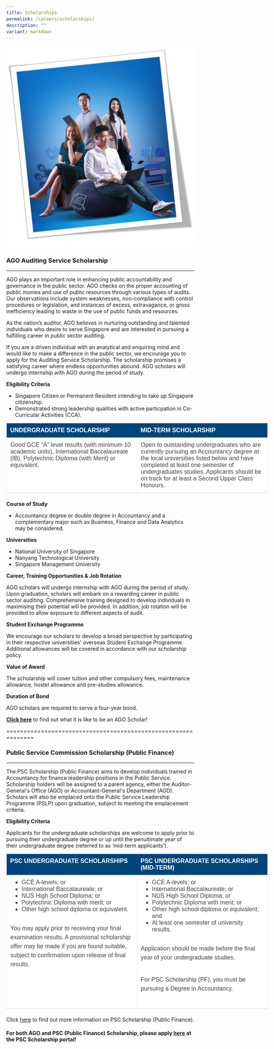 ```yaml
---
title: Scholarships
permalink: /careers/scholarships/
description: ""
variant: markdown
---
```

![](/images/picture1%20(resized2).jpg)

### AGO Auditing Service Scholarship
-----------------------------------
AGO plays an important role in enhancing public accountability and governance in the public sector. AGO checks on the proper accounting of public monies and use of public resources through various types of audits. Our observations include system weaknesses, non-compliance with control procedures or legislation, and instances of excess, extravagance, or gross inefficiency leading to waste in the use of public funds and resources.

As the nation’s auditor, AGO believes in nurturing outstanding and talented individuals who desire to serve Singapore and are interested in pursuing a fulfilling career in public sector auditing.&nbsp;

If you are a driven individual with an analytical and enquiring mind and would like to make a difference in the public sector, we encourage you to apply for the Auditing Service Scholarship. The scholarship promises a satisfying career where endless opportunities abound. AGO scholars will undergo internship with AGO during the period of study.

**Eligibility Criteria**

*   Singapore Citizen or Permanent Resident intending to take up Singapore citizenship.
*   Demonstrated strong leadership qualities with active particpation in Co-Curricular Activities (CCA).

<table style="margin: 0px 0px 20px; padding: 0px; border-width: 0px 0px 1px; border-top-style: initial; border-right-style: initial; border-bottom-style: solid; border-left-style: initial; border-top-color: initial; border-right-color: initial; border-bottom-color: rgb(234, 234, 234); border-left-color: initial; border-image: initial; outline: 0px; font-size: 16px; vertical-align: baseline; background: rgb(255, 255, 255); color: rgb(68, 68, 68); border-collapse: collapse; border-spacing: 0px; width: 700px; font-family: Arial, Helvetica, sans-serif; font-style: normal; font-variant-ligatures: normal; font-variant-caps: normal; font-weight: 400; letter-spacing: normal; orphans: 2; text-align: start; text-transform: none; white-space: normal; widows: 2; word-spacing: 0px; -webkit-text-stroke-width: 0px; text-decoration-thickness: initial; text-decoration-style: initial; text-decoration-color: initial;"><colgroup><col width="50%"><col width="50%"></colgroup><tbody style="margin: 0px; padding: 0px; border: 0px; outline: 0px; font-size: 16px; vertical-align: baseline; background: transparent; color: inherit;"><tr style="margin: 0px; padding: 0px; border: 0px; outline: 0px; font-size: 16px; vertical-align: baseline; background: transparent; color: inherit;"><th style="margin: 0px; padding: 10px; border: 0px; outline: 0px; font-size: 16px; vertical-align: baseline; background: rgb(0, 69, 124); color: rgb(255, 255, 255); font-weight: bold !important; text-transform: uppercase; text-align: left;">UNDERGRADUATE SCHOLARSHIP</th><th style="margin: 0px; padding: 10px; border: 0px; outline: 0px; font-size: 16px; vertical-align: baseline; background: rgb(0, 69, 124); color: rgb(255, 255, 255); font-weight: bold !important; text-transform: uppercase; text-align: left;">MID-TERM SCHOLARSHIP</th></tr><tr style="margin: 0px; padding: 0px; border: 0px; outline: 0px; font-size: 16px; vertical-align: baseline; background: transparent; color: inherit;"><td style="margin: 0px; padding: 10px; border: 1px solid rgb(234, 234, 234); outline: 0px; font-size: 16px; vertical-align: top; background: transparent; color: inherit; white-space: normal;">Good GCE “A” level results (with minimum 10 academic units), International Baccalaureate (IB), Polytechnic Diploma (with Merit) or equivalent.</td><td style="margin: 0px; padding: 10px; border: 1px solid rgb(234, 234, 234); outline: 0px; font-size: 16px; vertical-align: top; background: transparent; color: inherit; white-space: normal;">Open to outstanding undergraduates who are currently pursuing an Accountancy degree at the local universities listed below and have completed at least one semester of undergraduates studies. Applicants should be on track for at least a Second Upper Class Honours.</td></tr></tbody></table>

**Course of Study**

*   Accountancy degree or double degree in Accountancy and a complementary major such as Business, Finance and Data Analytics may be considered.

**Universities**

*   National University of Singapore
*   Nanyang Technological University
*   Singapore Management University

**Career, Training Opportunities &amp; Job Rotation**

AGO scholars will undergo internship with AGO during the period of study. Upon graduation, scholars will embark on a rewarding career in public sector auditing. Comprehensive training designed to develop individuals in maximising their potential will be provided. In addition, job rotation will be provided to allow exposure to different aspects of audit. 

**Student Exchange&nbsp;Programme**

We encourage our scholars to develop a broad perspective by participating in their respective universities' overseas Student Exchange Programme. Additional allowances will be covered in accordance with our scholarship policy.

**Value of Award**

The scholarship will cover tuition and other compulsory fees, maintenance allowance, hostel allowance and pre-studies allowance.

**Duration of Bond**

AGO scholars are required to serve a four-year bond.

**[Click here](https://www.scholarschoice.com.sg/experience/ago-auditing-service-scholarship-strengthen-financial-governance/)**&nbsp;to find out what it is like to be an AGO Scholar!

==============================================================
### Public Service Commission Scholarship (Public Finance)&nbsp;
----------------------------------------------------------
The PSC Scholarship (Public Finance) aims to develop individuals trained in Accountancy for finance leadership positions in the Public Service. Scholarship holders will be assigned to a parent agency, either the Auditor-General's Office (AGO) or Accountant-General's Department (AGD). Scholars will also be emplaced onto the Public Service Leadership Programme (PSLP) upon graduation, subject to meeting the emplacement criteria. 

**Eligibility Criteria**

Applicants for the undergraduate scholarships are welcome to apply prior to pursuing their undergraduate degree or up until the penultimate year of their undergraduate degree (referred to as ‘mid-term applicants’).

<table style="margin: 0px 0px 20px; padding: 0px; border-width: 0px 0px 1px; border-top-style: initial; border-right-style: initial; border-bottom-style: solid; border-left-style: initial; border-top-color: initial; border-right-color: initial; border-bottom-color: rgb(234, 234, 234); border-left-color: initial; border-image: initial; outline: 0px; font-size: 16px; vertical-align: baseline; background: rgb(255, 255, 255); color: rgb(68, 68, 68); border-collapse: collapse; border-spacing: 0px; width: 700px; font-family: Arial, Helvetica, sans-serif; font-style: normal; font-variant-ligatures: normal; font-variant-caps: normal; font-weight: 400; letter-spacing: normal; orphans: 2; text-align: start; text-transform: none; white-space: normal; widows: 2; word-spacing: 0px; -webkit-text-stroke-width: 0px; text-decoration-thickness: initial; text-decoration-style: initial; text-decoration-color: initial;"><colgroup><col width="50%"><col width="50%"></colgroup><tbody style="margin: 0px; padding: 0px; border: 0px; outline: 0px; font-size: 16px; vertical-align: baseline; background: transparent; color: inherit;"><tr style="margin: 0px; padding: 0px; border: 0px; outline: 0px; font-size: 16px; vertical-align: baseline; background: transparent; color: inherit;"><th style="margin: 0px; padding: 10px; border: 0px; outline: 0px; font-size: 16px; vertical-align: baseline; background: rgb(0, 69, 124); color: rgb(255, 255, 255); font-weight: bold !important; text-transform: uppercase; text-align: left;"><strong style="margin: 0px; padding: 0px; border: 0px; outline: 0px; font-size: 16px; vertical-align: baseline; background: transparent; color: inherit; font-weight: bold !important;">PSC UNDERGRADUATE SCHOLARSHIPS</strong></th><th style="margin: 0px; padding: 10px; border: 0px; outline: 0px; font-size: 16px; vertical-align: baseline; background: rgb(0, 69, 124); color: rgb(255, 255, 255); font-weight: bold !important; text-transform: uppercase; text-align: left;"><strong style="margin: 0px; padding: 0px; border: 0px; outline: 0px; font-size: 16px; vertical-align: baseline; background: transparent; color: inherit; font-weight: bold !important;">PSC UNDERGRADUATE SCHOLARSHIPS (MID-TERM)</strong></th></tr><tr style="margin: 0px; padding: 0px; border: 0px; outline: 0px; font-size: 16px; vertical-align: baseline; background: transparent; color: inherit;"><td style="margin: 0px; padding: 10px; border: 1px solid rgb(234, 234, 234); outline: 0px; font-size: 16px; vertical-align: top; background: transparent; color: inherit; white-space: normal;"><ul style="margin: 0px 0px 25px 15px; padding: 0px; border: 0px; outline: 0px; font-size: 16px; vertical-align: baseline; background: transparent; color: inherit; list-style: inside square;"><li style="margin: 0px 0px 0px 15px; padding: 0px; border: 0px; outline: 0px; font-size: 16px; vertical-align: baseline; background: transparent; color: inherit; list-style-position: outside;">GCE A-levels; or</li><li style="margin: 0px 0px 0px 15px; padding: 0px; border: 0px; outline: 0px; font-size: 16px; vertical-align: baseline; background: transparent; color: inherit; list-style-position: outside;">International Baccalaureate; or</li><li style="margin: 0px 0px 0px 15px; padding: 0px; border: 0px; outline: 0px; font-size: 16px; vertical-align: baseline; background: transparent; color: inherit; list-style-position: outside;">NUS High School Diploma; or</li><li style="margin: 0px 0px 0px 15px; padding: 0px; border: 0px; outline: 0px; font-size: 16px; vertical-align: baseline; background: transparent; color: inherit; list-style-position: outside;">Polytechnic Diploma with merit; or</li><li style="margin: 0px 0px 0px 15px; padding: 0px; border: 0px; outline: 0px; font-size: 16px; vertical-align: baseline; background: transparent; color: inherit; list-style-position: outside;">Other high school diploma or equivalent.</li></ul><p style="margin: 0px 0px 25px; padding: 5px 0px; border: 0px; outline: 0px; font-size: 1rem; vertical-align: baseline; background: transparent; color: rgb(68, 68, 68); font-family: Arial; font-weight: 400; line-height: 1.5em;">You may apply&nbsp;prior&nbsp;to receiving your final examination results. A provisional scholarship offer may be made if you are found suitable, subject to confirmation upon release of final results.</p></td><td style="margin: 0px; padding: 10px; border: 1px solid rgb(234, 234, 234); outline: 0px; font-size: 16px; vertical-align: top; background: transparent; color: inherit; white-space: normal;"><ul style="margin: 0px 0px 25px 15px; padding: 0px; border: 0px; outline: 0px; font-size: 16px; vertical-align: baseline; background: transparent; color: inherit; list-style: inside square;"><li style="margin: 0px 0px 0px 15px; padding: 0px; border: 0px; outline: 0px; font-size: 16px; vertical-align: baseline; background: transparent; color: inherit; list-style-position: outside;">GCE A-levels; or</li><li style="margin: 0px 0px 0px 15px; padding: 0px; border: 0px; outline: 0px; font-size: 16px; vertical-align: baseline; background: transparent; color: inherit; list-style-position: outside;">International Baccalaureate; or</li><li style="margin: 0px 0px 0px 15px; padding: 0px; border: 0px; outline: 0px; font-size: 16px; vertical-align: baseline; background: transparent; color: inherit; list-style-position: outside;">NUS High School Diploma; or</li><li style="margin: 0px 0px 0px 15px; padding: 0px; border: 0px; outline: 0px; font-size: 16px; vertical-align: baseline; background: transparent; color: inherit; list-style-position: outside;">Polytechnic Diploma with merit; or</li><li style="margin: 0px 0px 0px 15px; padding: 0px; border: 0px; outline: 0px; font-size: 16px; vertical-align: baseline; background: transparent; color: inherit; list-style-position: outside;">Other high school diploma or equivalent; and</li><li style="margin: 0px 0px 0px 15px; padding: 0px; border: 0px; outline: 0px; font-size: 16px; vertical-align: baseline; background: transparent; color: inherit; list-style-position: outside;">At least one semester of university results.</li></ul><p style="margin: 0px 0px 25px; padding: 5px 0px; border: 0px; outline: 0px; font-size: 1rem; vertical-align: baseline; background: transparent; color: rgb(68, 68, 68); font-family: Arial; font-weight: 400; line-height: 1.5em;">Application should be made&nbsp;before&nbsp;the final year of your undergraduate studies.</p><p style="margin: 0px 0px 25px; padding: 5px 0px; border: 0px; outline: 0px; font-size: 1rem; vertical-align: baseline; background: transparent; color: rgb(68, 68, 68); font-family: Arial; font-weight: 400; line-height: 1.5em;">For PSC Scholarship (PF), you must be pursuing a Degree in Accountancy.&nbsp;</p></td></tr></tbody></table>

Click&nbsp;[here](https://www.scholarschoice.com.sg/experience/how-bots-and-big-data-help-to-sniff-out-fraud/)&nbsp;to find out more&nbsp;information on PSC Scholarship (Public Finance).

#### For both AGO and PSC (Public Finance) Scholarship, please apply [here](https://www.pscgateway.gov.sg/app/psc/account/uidsignin2) at the PSC Scholarship portal!